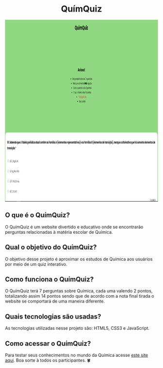 <h1 align="center">QuímQuiz</h1>

<p align="center"><img src="images/screenshots/screenshot.png" width="1200" height="600"></p>

## O que é o QuímQuiz?
O QuímQuiz é um website divertido e educativo onde se encontrarão perguntas relacionadas à matéria escolar de Química.

## Qual o objetivo do QuímQuiz?
O objetivo desse projeto é aproximar os estudos de Química aos usuários por meio de um quiz interativo.

## Como funciona o QuímQuiz?
O QuímQuiz terá 7 perguntas sobre Química, cada uma valendo 2 pontos, totalizando assim 14 pontos sendo que de acordo com a nota final tirada o website se comportará de uma maneira diferente.

## Quais tecnologias são usadas?
As tecnologias utilizadas nesse projeto são: HTML5, CSS3 e JavaScript.

## Como acessar o QuímQuiz?
Para testar seus conhecimentos no mundo da Química acesse [este site aqui](https://vitorjungles.github.io/quimquiz/). Boa sorte à todos os participantes. :four_leaf_clover:
